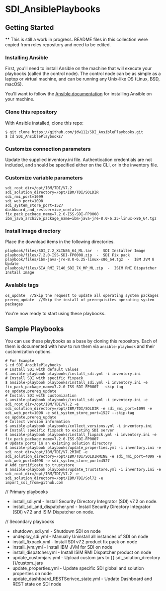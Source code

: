 # SDI_AnsiblePlaybooks

## Getting Started

** This is still a work in progress. README files in this collection were copied from roles repository and need to be edited.


### Installing Ansible

First, you'll need to install Ansible on the machine that will execute your playbooks (called the control node).  The
control node can be as simple as a laptop or virtual machine, and can be running any Unix-like OS (Linux, BSD, macOS).

You'll want to follow the
[Ansible documentation](https://docs.ansible.com/ansible/latest/installation_guide/intro_installation.html#installing-the-control-node)
for installing Ansible on your machine.

### Clone this repository

With Ansible installed, clone this repo:

```
$ git clone https://github.com/jdw112/SDI_AnsiblePlaybooks.git
$ cd SDI_AnsiblePlaybooks/
```

### Customize connection parameters

Update the supplied inventory.ini file. Authentication credentials are not included, and should be specified either on the CLI, or in the inventory file.

### Customize variable parameters
```
sdi_root_dir=/opt/IBM/TDI/V7.2
sdi_solution_directory=/opt/IBM/TDI/SOLDIR
sdi_rmi_port=1099
sdi_web_port=1098
sdi_system_store_port=1527
dashboard_and_restservice_on=false
fix_pack_package_name=7.2.0-ISS-SDI-FP0008
ibm_java_archive_package_name=ibm-java-jre-8.0-6.25-linux-x86_64.tgz
```

### Install Image directory 
Place the download items in the following directories.
```
playbook/files/SDI_7.2_XLIN86_64_ML.tar  -  SDI Installer Image
playbook/files/7.2.0-ISS-SDI-FP0008.zip  -  SDI Fix pack
playbook/files/ibm-java-jre-8.0-6.25-linux-x86_64.tgz  -  IBM JVM 8 Update
playbook/files/SIA_RMI_7140_SDI_7X_MP_ML.zip  -  ISIM RMI Dispatcher Install Image
```
### Avalable tags 
```
os_update  //Skip the request to update all operating system packages
prereq_update  //Skip the install of prerequisites operating system packages 
```

You're now ready to start using these playbooks.

## Sample Playbooks

You can use these playbooks as a base by cloning this repository.  Each of them is documented with how to run them via
`ansible-playbook` and their customization options.

```
# For Example 
$ cd SDI_AnsiblePlaybooks
# Install SDI with default values
$ ansible-playbook playbooks/install_sdi.yml -i inventory.ini
# Install SDI with specific fixpack
$ ansible-playbook playbooks/install_sdi.yml -i inventory.ini -e fix_pack_package_name=7.2.0-ISS-SDI-FP0007 --skip-tag os_update,prereq_update
# Install SDI with customization
$ ansible-playbook playbooks/install_sdi.yml -i inventory.ini -e sdi_root_dir=/opt/IBM/TDI/V7.2 -e sdi_solution_directory=/opt/IBM/TDI/SOLDIR -e sdi_rmi_port=1099 -e sdi_web_port=1098 -e sdi_system_store_port=1527 --skip-tag os_update,prereq_update
# Collect version information
$ ansible-playbook playbooks/collect_versions.yml -i inventory.ini 
# Install specific fixpack to existing SDI server
$ ansible-playbook playbooks/install_fixpack.yml -i inventory.ini -e fix_pack_package_name=7.2.0-ISS-SDI-FP0007
# Update ports in an existing solution directory
$ ansible-playbook playbooks/update_properties.yml -i inventory.ini -e sdi_root_dir=/opt/IBM/TDI/V7.2MINE -e sdi_solution_directory=/opt/IBM/TDI/SOLDIRMINE -e sdi_rmi_port=4099 -e sdi_web_port=4098 -e sdi_system_store_port=4527
# Add certificate to truststore
$ ansible-playbook playbooks/update_truststore.yml -i inventory.ini -e sdi_root_dir=/opt/IBM/TDI/V7.2 -e sdi_solution_directory=/opt/IBM/TDI/Sol72 -e import_ssl_from=github.com
```

// Primary playbooks 
* install_sdi.yml - Install Security Directory Integrator (SDI) v7.2 on node.
* install_sdi_and_dispatcher.yml - Install Security Directory Integrator (SDI) v7.2 and ISIM Dispatcher on node.

// Secondary playbooks
* shutdown_sdi.yml - Shutdown SDI on node
* undeploy_sdi.yml - Manually Uninstall all instances of SDI on node
* install_fixpack.yml - Install SDI v7.2 product fix pack on node
* install_jvm.yml - Install IBM JVM for SDI on node
* install_dispatcher.yml - Install ISIM RMI Dispatcher product on node
* update_customjars.yml - Upload custom jars to {{ sdi_solution_directory }}/custom_jars
* update_properties.yml - Update specific SDI global and solution properties on node
* update_dashboard_RESTSerivce_state.yml - Update Dashboard and REST state on SDI node
